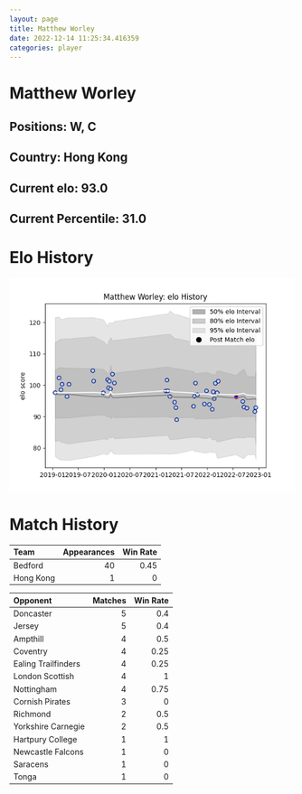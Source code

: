 ```yaml
---  
layout: page  
title: Matthew Worley  
date: 2022-12-14 11:25:34.416359  
categories: player  
---
```

# Matthew Worley

## Positions: W, C

## Country: Hong Kong

## Current elo: 93.0

## Current Percentile: 31.0

# Elo History


![elo history](history_MatthewWorley.png)
# Match History


| Team      |   Appearances |   Win Rate |
|:----------|--------------:|-----------:|
| Bedford   |            40 |       0.45 |
| Hong Kong |             1 |       0    |

| Opponent            |   Matches |   Win Rate |
|:--------------------|----------:|-----------:|
| Doncaster           |         5 |       0.4  |
| Jersey              |         5 |       0.4  |
| Ampthill            |         4 |       0.5  |
| Coventry            |         4 |       0.25 |
| Ealing Trailfinders |         4 |       0.25 |
| London Scottish     |         4 |       1    |
| Nottingham          |         4 |       0.75 |
| Cornish Pirates     |         3 |       0    |
| Richmond            |         2 |       0.5  |
| Yorkshire Carnegie  |         2 |       0.5  |
| Hartpury College    |         1 |       1    |
| Newcastle Falcons   |         1 |       0    |
| Saracens            |         1 |       0    |
| Tonga               |         1 |       0    |